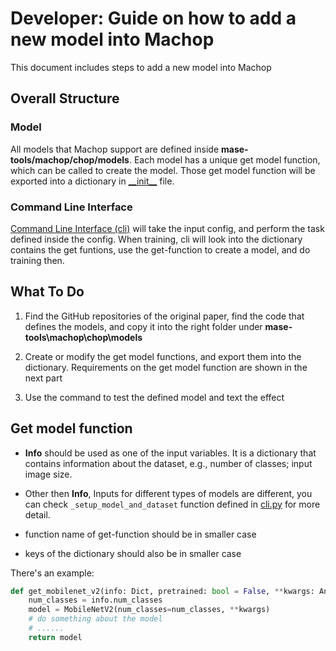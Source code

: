 # Developer: Guide on how to add a new model into Machop

This document includes steps to add a new model into Machop
## Overall Structure
### Model
All models that Machop support are defined inside **mase-tools/machop/chop/models**. Each model has a unique get model function, which can be called to create the model. Those get model function will be exported into a dictionary in [\_\_init\_\_](%2E%2E%5Cmachop%5Cchop%5Cmodels%5C%5F%5Finit%5F%5F.py) file.

### Command Line Interface
[Command Line Interface (cli)](..\machop\chop\cli.py) will take the input config, and perform the task defined inside the config. When training, cli will look into the dictionary contains the get funtions, use the get-function to create a model, and do training then.

## What To Do
1. Find the GitHub repositories of the original paper, find the code that defines the models, and copy it into the right folder under **mase-tools\machop\chop\models**

2. Create or modify the get model functions, and export them into the dictionary. Requirements on the get model function are shown in the next part

3. Use the command to test the defined model and text the effect



## Get model function
- **Info** should be used as one of the input variables. It is a dictionary that contains information about the dataset, e.g., number of classes; input image size.

- Other then **Info**, Inputs for different types of models are different, you can check `_setup_model_and_dataset` function defined in [cli.py](..\machop\chop\cli.py) for more detail.

- function name of get-function should be in smaller case
- keys of the dictionary should also be in smaller case


There's an example:
```python
def get_mobilenet_v2(info: Dict, pretrained: bool = False, **kwargs: Any):
    num_classes = info.num_classes
    model = MobileNetV2(num_classes=num_classes, **kwargs)
    # do something about the model
    # ......
    return model
```